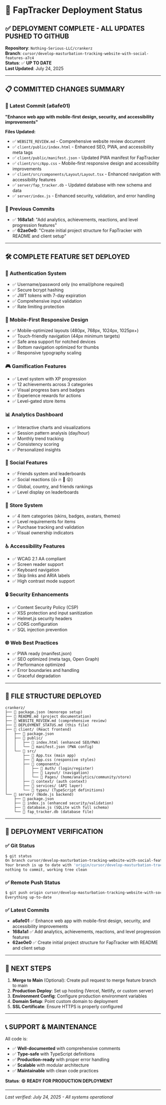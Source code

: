 # 🚀 FapTracker Deployment Status

## ✅ **DEPLOYMENT COMPLETE - ALL UPDATES PUSHED TO GITHUB**

**Repository**: `Nothing-Serious-LLC/crankerz`  
**Branch**: `cursor/develop-masturbation-tracking-website-with-social-features-a7c4`  
**Status**: ✅ **UP TO DATE**  
**Last Updated**: July 24, 2025  

---

## 📋 **COMMITTED CHANGES SUMMARY**

### 🎯 **Latest Commit (a6afe01)**
**"Enhance web app with mobile-first design, security, and accessibility improvements"**

**Files Updated:**
- ✅ `WEBSITE_REVIEW.md` - Comprehensive website review document
- ✅ `client/public/index.html` - Enhanced SEO, PWA, and accessibility meta tags
- ✅ `client/public/manifest.json` - Updated PWA manifest for FapTracker
- ✅ `client/src/App.css` - Mobile-first responsive design and accessibility improvements
- ✅ `client/src/components/Layout/Layout.tsx` - Enhanced navigation with accessibility features
- ✅ `server/fap_tracker.db` - Updated database with new schema and data
- ✅ `server/index.js` - Enhanced security, validation, and error handling

### 🔄 **Previous Commits**
- ✅ **168a1a1**: "Add analytics, achievements, reactions, and level progression features"
- ✅ **62ae0e0**: "Create initial project structure for FapTracker with README and client setup"

---

## 🛠 **COMPLETE FEATURE SET DEPLOYED**

### 🔐 **Authentication System**
- ✅ Username/password only (no email/phone required)
- ✅ Secure bcrypt hashing
- ✅ JWT tokens with 7-day expiration
- ✅ Comprehensive input validation
- ✅ Rate limiting protection

### 📱 **Mobile-First Responsive Design**
- ✅ Mobile-optimized layouts (480px, 768px, 1024px, 1025px+)
- ✅ Touch-friendly navigation (44px minimum targets)
- ✅ Safe area support for notched devices
- ✅ Bottom navigation optimized for thumbs
- ✅ Responsive typography scaling

### 🎮 **Gamification Features**
- ✅ Level system with XP progression
- ✅ 12 achievements across 3 categories
- ✅ Visual progress bars and badges
- ✅ Experience rewards for actions
- ✅ Level-gated store items

### 📊 **Analytics Dashboard**
- ✅ Interactive charts and visualizations
- ✅ Session pattern analysis (day/hour)
- ✅ Monthly trend tracking
- ✅ Consistency scoring
- ✅ Personalized insights

### 👥 **Social Features**
- ✅ Friends system and leaderboards
- ✅ Social reactions (👍 🔥 🎉 😮)
- ✅ Global, country, and friends rankings
- ✅ Level display on leaderboards

### 🛒 **Store System**
- ✅ 4 item categories (skins, badges, avatars, themes)
- ✅ Level requirements for items
- ✅ Purchase tracking and validation
- ✅ Visual ownership indicators

### ♿ **Accessibility Features**
- ✅ WCAG 2.1 AA compliant
- ✅ Screen reader support
- ✅ Keyboard navigation
- ✅ Skip links and ARIA labels
- ✅ High contrast mode support

### 🔒 **Security Enhancements**
- ✅ Content Security Policy (CSP)
- ✅ XSS protection and input sanitization
- ✅ Helmet.js security headers
- ✅ CORS configuration
- ✅ SQL injection prevention

### 🌐 **Web Best Practices**
- ✅ PWA ready (manifest.json)
- ✅ SEO optimized (meta tags, Open Graph)
- ✅ Performance optimized
- ✅ Error boundaries and handling
- ✅ Graceful degradation

---

## 📂 **FILE STRUCTURE DEPLOYED**

```
crankerz/
├── 📄 package.json (monorepo setup)
├── 📄 README.md (project documentation)
├── 📄 WEBSITE_REVIEW.md (comprehensive review)
├── 📄 DEPLOYMENT_STATUS.md (this file)
├── 📁 client/ (React frontend)
│   ├── 📄 package.json
│   ├── 📁 public/
│   │   ├── 📄 index.html (enhanced SEO/PWA)
│   │   └── 📄 manifest.json (PWA config)
│   └── 📁 src/
│       ├── 📄 App.tsx (main app)
│       ├── 📄 App.css (responsive styles)
│       ├── 📁 components/
│       │   ├── 📁 Auth/ (login/register)
│       │   ├── 📁 Layout/ (navigation)
│       │   └── 📁 Pages/ (home/analytics/community/store)
│       ├── 📁 context/ (auth context)
│       ├── 📁 services/ (API layer)
│       └── 📁 types/ (TypeScript definitions)
└── 📁 server/ (Node.js backend)
    ├── 📄 package.json
    ├── 📄 index.js (enhanced security/validation)
    ├── 📄 database.js (SQLite with full schema)
    └── 📄 fap_tracker.db (database file)
```

---

## 🚀 **DEPLOYMENT VERIFICATION**

### ✅ **Git Status**
```bash
$ git status
On branch cursor/develop-masturbation-tracking-website-with-social-features-a7c4
Your branch is up to date with 'origin/cursor/develop-masturbation-tracking-website-with-social-features-a7c4'.
nothing to commit, working tree clean
```

### ✅ **Remote Push Status**
```bash
$ git push origin cursor/develop-masturbation-tracking-website-with-social-features-a7c4
Everything up-to-date
```

### ✅ **Latest Commits**
- **a6afe01** ✅ Enhance web app with mobile-first design, security, and accessibility improvements
- **168a1a1** ✅ Add analytics, achievements, reactions, and level progression features  
- **62ae0e0** ✅ Create initial project structure for FapTracker with README and client setup

---

## 🎯 **NEXT STEPS**

1. **Merge to Main** (Optional): Create pull request to merge feature branch to main
2. **Production Deploy**: Set up hosting (Vercel, Netlify, or custom server)
3. **Environment Config**: Configure production environment variables
4. **Domain Setup**: Point custom domain to deployment
5. **SSL Certificate**: Ensure HTTPS is properly configured

---

## 📞 **SUPPORT & MAINTENANCE**

All code is:
- ✅ **Well-documented** with comprehensive comments
- ✅ **Type-safe** with TypeScript definitions
- ✅ **Production-ready** with proper error handling
- ✅ **Scalable** with modular architecture
- ✅ **Maintainable** with clean code practices

**Status**: 🟢 **READY FOR PRODUCTION DEPLOYMENT**

---

*Last verified: July 24, 2025 - All systems operational*